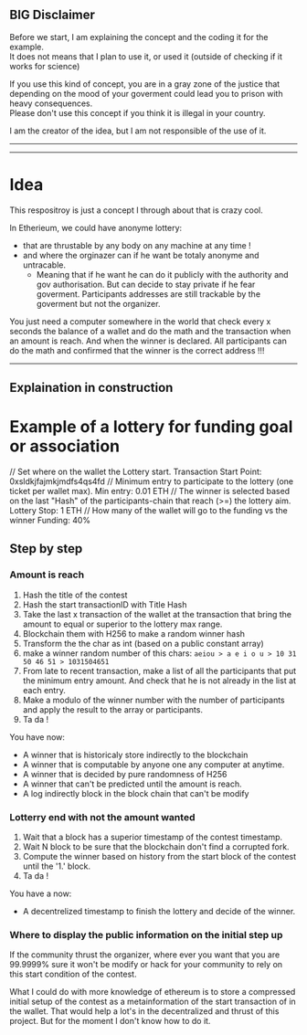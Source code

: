 ##  BIG Disclaimer

Before we start, I am explaining the concept and the coding it for the example.     
It does not means that I plan to use it, or used it (outside of checking if it works for science)  
   
If you use this kind of concept, you are in a gray zone of the justice that depending on the mood of your goverment could lead you to prison with heavy consequences.  
Please don't use this concept if you think it is illegal in your country.  

I am the creator of the idea, but I am not responsible of the use of it.

------------------------------------

-------------------------------------

# Idea

This respositroy is just a concept I through about that is crazy cool.

In Etherieum, we could have anonyme lottery:
- that are thrustable by any body on any machine at any time !
- and where the orginazer can if he want be totaly anonyme and untracable.
  - Meaning that if he want he can do it publicly with the authority and gov authorisation. But can decide to stay private if he fear goverment. Participants addresses are still trackable by the goverment but not the organizer.

You just need a computer somewhere in the world that check every x seconds the balance of a wallet and do the math and the transaction when an amount is reach.
And when the winner is declared. All participants can do the math and confirmed that the winner is the correct address !!!

-----------------------------------------------
Explaination in construction
-----------------------------------------------
# Example of a lottery for funding goal or association

// Set where on the wallet the Lottery start.
Transaction Start Point: 0xsldkjfajmkjmdfs4qs4fd 
// Minimum entry to participate to the lottery (one ticket per wallet max).
Min entry: 0.01 ETH
// The winner is selected based on the last "Hash" of the participants-chain that reach (>=) the lottery aim. 
Lottery Stop: 1 ETH
// How many of the wallet will go to the funding vs the winner
Funding: 40%


## Step by step

### Amount is reach

1. Hash the title of the contest
2. Hash the start transactionID with Title Hash
3. Take the last x transaction of the wallet at the transaction that bring the amount to equal or superior to the lottery max range.
4. Blockchain them with H256  to make a random winner hash
5. Transform the the char as int (based on a public constant array) 
6. make a winner random number of this chars: `aeiou > a e i o u > 10 31 50 46 51 > 1031504651`
7. From late to recent transaction, make a list of all the participants that put the minimum entry amount. And check that he is not already in the list at each entry.
8. Make a modulo of the winner number with the number of participants and apply the result to the array or participants.
9. Ta da !

You have now:
- A winner that is historicaly store indirectly to the blockchain
- A winner that is computable by anyone one any computer at anytime.
- A winner that is decided by pure randomness of H256
- A winner that can't be predicted until the amount is reach. 
- A log indirectly block in the block chain that can't be modify


### Lotterry end with not the amount wanted

1. Wait that a block has a superior timestamp of the contest timestamp.
2. Wait N block to be sure that the blockchain don't find a corrupted fork.
3. Compute the winner based on history from the start block of the contest until the '1.' block.
4. Ta da ! 

You have a now:
- A decentrelized timestamp to finish the lottery and decide of the winner.



### Where to display the public information on the initial step up

If the community thrust the organizer, where ever you want that you are 99.9999% sure it won't be modify or hack for your community to rely on this start condition of the contest.

What I could do with more knowledge of ethereum is to store a compressed initial setup of the contest as a metainformation of the start transaction of in the wallet.
That would help a lot's in the decentralized and thrust of this project. But for the moment I don't know how to do it.








